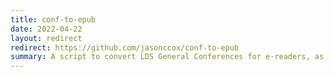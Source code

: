```yaml
---
title: conf-to-epub
date: 2022-04-22
layout: redirect
redirect: https://github.com/jasonccox/conf-to-epub
summary: A script to convert LDS General Conferences for e-readers, as well as pre-generated files for past conferences.
---
```

